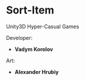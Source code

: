 # Sort-Item
Unity3D Hyper-Casual Games

Developer:
- **Vadym Korolov**

Art:
- **Alexander Hrubiy**
